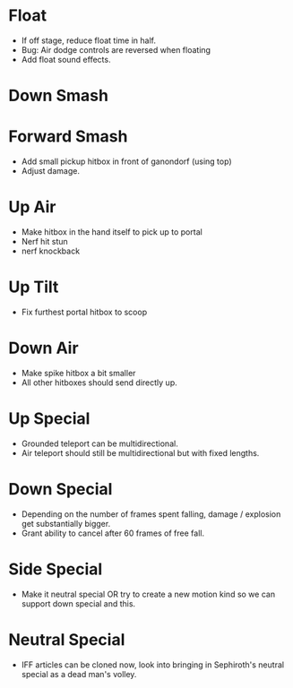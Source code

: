# Float

- If off stage, reduce float time in half.
- Bug: Air dodge controls are reversed when floating
- Add float sound effects.

# Down Smash


# Forward Smash 
- Add small pickup hitbox in front of ganondorf (using top)
- Adjust damage.

# Up Air 
- Make hitbox in the hand itself to pick up to portal
- Nerf hit stun 
- nerf knockback

# Up Tilt
- Fix furthest portal hitbox to scoop

# Down Air 
- Make spike hitbox a bit smaller
- All other hitboxes should send directly up.

# Up Special 
- Grounded teleport can be multidirectional. 
- Air teleport should still be multidirectional but with fixed lengths. 

# Down Special 
- Depending on the number of frames spent falling, damage / explosion get substantially bigger. 
- Grant ability to cancel after 60 frames of free fall. 

# Side Special 
- Make it neutral special OR try to create a new motion kind so we can support down special and this. 

# Neutral Special
- IFF articles can be cloned now, look into bringing in Sephiroth's neutral special as a dead man's volley.
